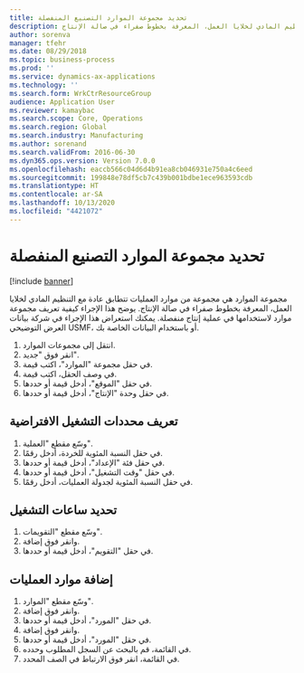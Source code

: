 ```yaml
---
title: تحديد مجموعة الموارد التصنيع المنفصلة
description: مجموعة الموارد هي مجموعة من موارد العمليات تتطابق عادة مع التنظيم المادي لخلايا العمل، المعرفة بخطوط صفراء في صالة الإنتاج.
author: sorenva
manager: tfehr
ms.date: 08/29/2018
ms.topic: business-process
ms.prod: ''
ms.service: dynamics-ax-applications
ms.technology: ''
ms.search.form: WrkCtrResourceGroup
audience: Application User
ms.reviewer: kamaybac
ms.search.scope: Core, Operations
ms.search.region: Global
ms.search.industry: Manufacturing
ms.author: sorenand
ms.search.validFrom: 2016-06-30
ms.dyn365.ops.version: Version 7.0.0
ms.openlocfilehash: eaccb566c04d6d4b91ea8cb046931e750a4c6eed
ms.sourcegitcommit: 199848e78df5cb7c439b001bdbe1ece963593cdb
ms.translationtype: HT
ms.contentlocale: ar-SA
ms.lasthandoff: 10/13/2020
ms.locfileid: "4421072"
---
```

# <a name="define-discrete-manufacturing-resource-group"></a>تحديد مجموعة الموارد التصنيع المنفصلة

[!include [banner](../../includes/banner.md)]

مجموعة الموارد هي مجموعة من موارد العمليات تتطابق عادة مع التنظيم المادي لخلايا العمل، المعرفة بخطوط صفراء في صالة الإنتاج. يوضح هذا الإجراء كيفية تعريف مجموعة موارد لاستخدامها في عملية إنتاج منفصلة. يمكنك استعراض هذا الإجراء في شركة بيانات العرض التوضيحي USMF، أو باستخدام البيانات الخاصة بك.

1. انتقل إلى مجموعات الموارد.
2. انقر فوق "جديد".
3. في حقل مجموعة "الموارد"، اكتب قيمة.
4. في وصف الحقل، اكتب قيمة.
5. في حقل "الموقع"، أدخل قيمة أو حددها.
6. في حقل وحدة "الإنتاج"، أدخل قيمة أو حددها.

## <a name="define-default-operational-parameters"></a>تعريف محددات التشغيل الافتراضية
1. وسّع مقطع "العملية".
2. في حقل النسبة المئوية للخردة، أدخل رقمًا.
3. في حقل فئة "الإعداد"، أدخل قيمة أو حددها.
4. في حقل "وقت التشغيل"، أدخل قيمة أو حددها.
5. في حقل النسبة المئوية لجدولة العمليات، أدخل رقمًا.

## <a name="define-operating-hours"></a>تحديد ساعات التشغيل
1. وسّع مقطع "التقويمات".
2. وانقر فوق إضافة.
3. في حقل "التقويم"، أدخل قيمة أو حددها.

## <a name="add-operations-resources"></a>إضافة موارد العمليات
1. وسّع مقطع "الموارد".
2. وانقر فوق إضافة.
3. في حقل "المورد"، أدخل قيمة أو حددها.
4. وانقر فوق إضافة.
5. في حقل "المورد"، أدخل قيمة أو حددها.
6. في القائمة، قم بالبحث عن السجل المطلوب وحدده.
7. في القائمة، انقر فوق الارتباط في الصف المحدد.


